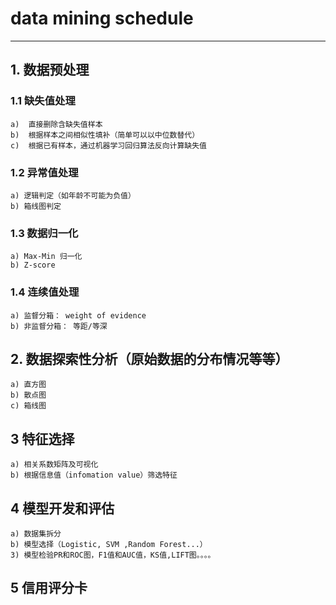 # data mining schedule
---
## 1. 数据预处理

### 1.1 缺失值处理

	a)	直接删除含缺失值样本
	b)	根据样本之间相似性填补（简单可以以中位数替代）
	c)  根据已有样本，通过机器学习回归算法反向计算缺失值

### 1.2 异常值处理

	a) 逻辑判定（如年龄不可能为负值）
	b) 箱线图判定

### 1.3 数据归一化
	a) Max-Min 归一化
	b) Z-score

### 1.4 连续值处理

	a) 监督分箱： weight of evidence
	b) 非监督分箱： 等距/等深

## 2. 数据探索性分析（原始数据的分布情况等等）

	a) 直方图
	b) 散点图
	c) 箱线图


## 3 特征选择

	a) 相关系数矩阵及可视化
	b) 根据信息值（infomation value）筛选特征


## 4 模型开发和评估

	a) 数据集拆分
	b) 模型选择（Logistic, SVM ,Random Forest...）
	3) 模型检验PR和ROC图，F1值和AUC值，KS值,LIFT图。。。。


## 5 信用评分卡